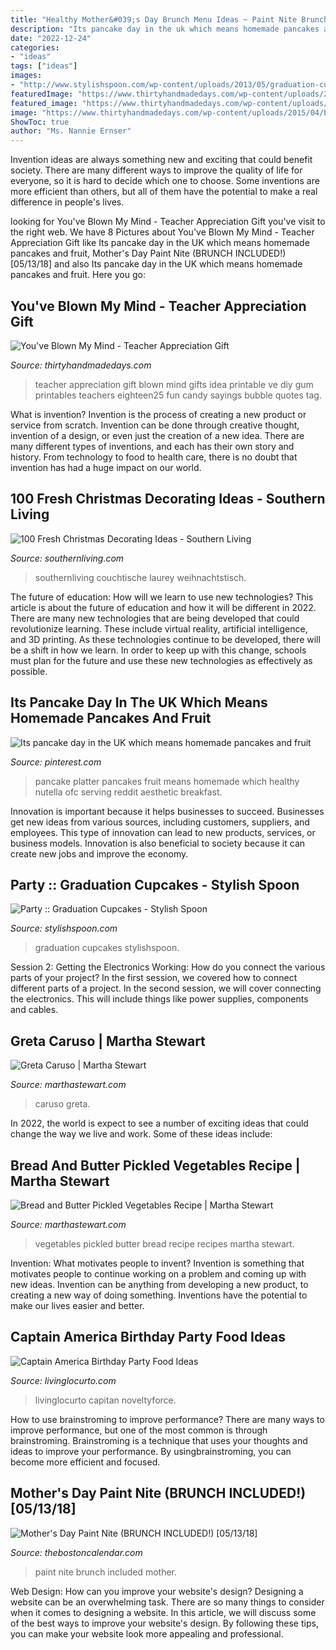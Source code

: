```yaml
---
title: "Healthy Mother&#039;s Day Brunch Menu Ideas ~ Paint Nite Brunch Included Mother"
description: "Its pancake day in the uk which means homemade pancakes and fruit"
date: "2022-12-24"
categories:
- "ideas"
tags: ["ideas"]
images:
- "http://www.stylishspoon.com/wp-content/uploads/2013/05/graduation-cupcakes.jpg"
featuredImage: "https://www.thirtyhandmadedays.com/wp-content/uploads/2015/04/blowmymindteacherappreciationgift.jpg"
featured_image: "https://www.thirtyhandmadedays.com/wp-content/uploads/2015/04/blowmymindteacherappreciationgift.jpg"
image: "https://www.thirtyhandmadedays.com/wp-content/uploads/2015/04/blowmymindteacherappreciationgift.jpg"
ShowToc: true
author: "Ms. Nannie Ernser"
---
```



Invention ideas are always something new and exciting that could benefit society. There are many different ways to improve the quality of life for everyone, so it is hard to decide which one to choose. Some inventions are more efficient than others, but all of them have the potential to make a real difference in people's lives.

	

		
looking for You&#039;ve Blown My Mind - Teacher Appreciation Gift you've visit to the right web. We have 8 Pictures about You&#039;ve Blown My Mind - Teacher Appreciation Gift like Its pancake day in the UK which means homemade pancakes and fruit, Mother&#039;s Day Paint Nite (BRUNCH INCLUDED!) [05/13/18] and also Its pancake day in the UK which means homemade pancakes and fruit. Here you go:
		
    
## You&#039;ve Blown My Mind - Teacher Appreciation Gift

<img loading=lazy src="https://www.thirtyhandmadedays.com/wp-content/uploads/2015/04/blowmymindteacherappreciationgift.jpg" onerror="this.onerror=null;this.src='https://tse3.mm.bing.net/th?id=OIP.E3YoZc9DjukLH8vCEVKpRwHaLH&amp;pid=15.1';" alt="You&#039;ve Blown My Mind - Teacher Appreciation Gift">

_Source: thirtyhandmadedays.com_

>teacher appreciation gift blown mind gifts idea printable ve diy gum printables teachers eighteen25 fun candy sayings bubble quotes tag. 

	

What is invention?
Invention is the process of creating a new product or service from scratch. Invention can be done through creative thought, invention of a design, or even just the creation of a new idea. There are many different types of inventions, and each has their own story and history. From technology to food to health care, there is no doubt that invention has had a huge impact on our world.

    
## 100 Fresh Christmas Decorating Ideas - Southern Living

<img loading=lazy src="https://img1.southernliving.timeinc.net/sites/default/files/styles/responsive_etr_gallery_desktop_portrait/public/image/2016/01/main/hm_6c5ce6a7f3f8238d_spcms.jpg?itok=IE_bJX1O" onerror="this.onerror=null;this.src='https://tse3.mm.bing.net/th?id=OIP.xMV1MNVcHB8z5RupJqp86AHaLH&amp;pid=15.1';" alt="100 Fresh Christmas Decorating Ideas - Southern Living">

_Source: southernliving.com_

>southernliving couchtische laurey weihnachtstisch. 

	

The future of education: How will we learn to use new technologies?
This article is about the future of education and how it will be different in 2022. There are many new technologies that are being developed that could revolutionize learning. These include virtual reality, artificial intelligence, and 3D printing. As these technologies continue to be developed, there will be a shift in how we learn. In order to keep up with this change, schools must plan for the future and use these new technologies as effectively as possible.

    
## Its Pancake Day In The UK Which Means Homemade Pancakes And Fruit

<img loading=lazy src="https://i.pinimg.com/736x/7f/20/ad/7f20ade9c72da1aac0afc70ef41f1023.jpg" onerror="this.onerror=null;this.src='https://tse4.mm.bing.net/th?id=OIP.CozjuF_KaXj462SUMEfgwgHaLH&amp;pid=15.1';" alt="Its pancake day in the UK which means homemade pancakes and fruit">

_Source: pinterest.com_

>pancake platter pancakes fruit means homemade which healthy nutella ofc serving reddit aesthetic breakfast. 

	

Innovation is important because it helps businesses to succeed. Businesses get new ideas from various sources, including customers, suppliers, and employees. This type of innovation can lead to new products, services, or business models. Innovation is also beneficial to society because it can create new jobs and improve the economy.

    
## Party :: Graduation Cupcakes - Stylish Spoon

<img loading=lazy src="http://www.stylishspoon.com/wp-content/uploads/2013/05/graduation-cupcakes.jpg" onerror="this.onerror=null;this.src='https://tse4.mm.bing.net/th?id=OIP.qVoDxGmWYbq5eDsxMzF2MAHaE8&amp;pid=15.1';" alt="Party :: Graduation Cupcakes - Stylish Spoon">

_Source: stylishspoon.com_

>graduation cupcakes stylishspoon. 

	

Session 2: Getting the Electronics Working: How do you connect the various parts of your project?
In the first session, we covered how to connect different parts of a project. In the second session, we will cover connecting the electronics. This will include things like power supplies, components and cables.

    
## Greta Caruso | Martha Stewart

<img loading=lazy src="https://assets.marthastewart.com/styles/wmax-1500/d12/gchorizontal/gchorizontal_horiz.jpg?itok=KS5ZlMCP" onerror="this.onerror=null;this.src='https://tse1.mm.bing.net/th?id=OIP.Ny1NRkdK8B7VH3Shy3ZKVwHaEK&amp;pid=15.1';" alt="Greta Caruso | Martha Stewart">

_Source: marthastewart.com_

>caruso greta. 

	

In 2022, the world is expect to see a number of exciting ideas that could change the way we live and work. Some of these ideas include:

    
## Bread And Butter Pickled Vegetables Recipe | Martha Stewart

<img loading=lazy src="https://assets.marthastewart.com/styles/wmax-1500/d27/pickled-vegetables-mhlb2044/pickled-vegetables-mhlb2044_horiz.jpg?itok=sRzeBDov" onerror="this.onerror=null;this.src='https://tse2.mm.bing.net/th?id=OIP.d74DBixu67UIk02hDVYLygHaEK&amp;pid=15.1';" alt="Bread and Butter Pickled Vegetables Recipe | Martha Stewart">

_Source: marthastewart.com_

>vegetables pickled butter bread recipe recipes martha stewart. 

	

Invention: What motivates people to invent?
Invention is something that motivates people to continue working on a problem and coming up with new ideas. Invention can be anything from developing a new product, to creating a new way of doing something. Inventions have the potential to make our lives easier and better.

    
## Captain America Birthday Party Food Ideas

<img loading=lazy src="https://www.livinglocurto.com/wp-content/uploads/2014/04/Captain-America-Birthday-Party-Food-Ideas.jpg" onerror="this.onerror=null;this.src='https://tse3.mm.bing.net/th?id=OIP.wwQXKj4nhrdOXY_BzlHyCAHaNK&amp;pid=15.1';" alt="Captain America Birthday Party Food Ideas">

_Source: livinglocurto.com_

>livinglocurto capitan noveltyforce. 

	

How to use brainstroming to improve performance?
There are many ways to improve performance, but one of the most common is through brainstroming. Brainstroming is a technique that uses your thoughts and ideas to improve your performance. By usingbrainstroming, you can become more efficient and focused.

    
## Mother&#039;s Day Paint Nite (BRUNCH INCLUDED!) [05/13/18]

<img loading=lazy src="https://www.thebostoncalendar.com/system/events/photos/000/176/029/medium/paintings589b9ba38a678.jpg?1525084550" onerror="this.onerror=null;this.src='https://tse2.mm.bing.net/th?id=OIP.OOlLTZ-iEPV3YQNbZNTDpQAAAA&amp;pid=15.1';" alt="Mother&#039;s Day Paint Nite (BRUNCH INCLUDED!) [05/13/18]">

_Source: thebostoncalendar.com_

>paint nite brunch included mother. 

	

Web Design: How can you improve your website's design?
Designing a website can be an overwhelming task. There are so many things to consider when it comes to designing a website. In this article, we will discuss some of the best ways to improve your website's design. By following these tips, you can make your website look more appealing and professional.


